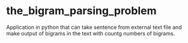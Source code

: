 # the_bigram_parsing_problem
Application in python that can take sentence from external text file and make output of bigrams in the text with countg numbers of bigrams.
